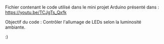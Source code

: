 Fichier contenant le code utilisé dans le mini projet Arduino présenté dans :
https://youtu.be/TCJgTs_Qxfk

Objectif du code : 
Contrôler l'allumage de LEDs selon la luminosité ambiante.

:)
